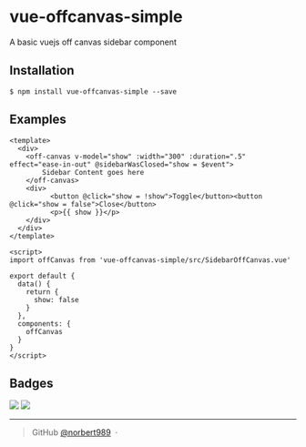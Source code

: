 # vue-offcanvas-simple
A basic vuejs off canvas sidebar component

## Installation

```
$ npm install vue-offcanvas-simple --save
```


## Examples

```vue
<template>
  <div>
    <off-canvas v-model="show" :width="300" :duration=".5" effect="ease-in-out" @sidebarWasClosed="show = $event">
        Sidebar Content goes here
    </off-canvas>
    <div>
          <button @click="show = !show">Toggle</button><button @click="show = false">Close</button>
          <p>{{ show }}</p>
    </div>
  </div>
</template>

<script>
import offCanvas from 'vue-offcanvas-simple/src/SidebarOffCanvas.vue'

export default {
  data() {
    return {
      show: false
    }
  },
  components: {
    offCanvas
  }
}
</script>

```

## Badges

![](https://img.shields.io/badge/license-MIT-blue.svg)
![](https://img.shields.io/badge/status-stable-green.svg)

---


> GitHub [@norbert989](https://github.com/norbert989n) &nbsp;&middot;&nbsp;

